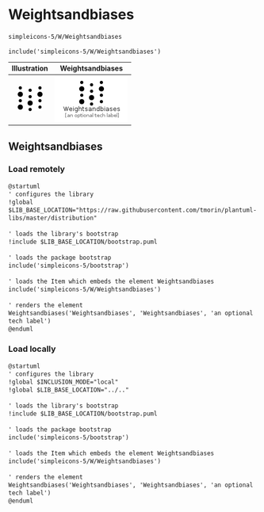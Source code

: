 # Weightsandbiases


```text
simpleicons-5/W/Weightsandbiases
```

```text
include('simpleicons-5/W/Weightsandbiases')
```



| Illustration | Weightsandbiases |
| :---: | :---: |
| ![illustration for Illustration](../../simpleicons-5/W/Weightsandbiases.png) | ![illustration for Weightsandbiases](../../simpleicons-5/W/Weightsandbiases.Local.png) |




## Weightsandbiases

### Load remotely
```plantuml
@startuml
' configures the library
!global $LIB_BASE_LOCATION="https://raw.githubusercontent.com/tmorin/plantuml-libs/master/distribution"

' loads the library's bootstrap
!include $LIB_BASE_LOCATION/bootstrap.puml

' loads the package bootstrap
include('simpleicons-5/bootstrap')

' loads the Item which embeds the element Weightsandbiases
include('simpleicons-5/W/Weightsandbiases')

' renders the element
Weightsandbiases('Weightsandbiases', 'Weightsandbiases', 'an optional tech label')
@enduml
```

### Load locally
```plantuml
@startuml
' configures the library
!global $INCLUSION_MODE="local"
!global $LIB_BASE_LOCATION="../.."

' loads the library's bootstrap
!include $LIB_BASE_LOCATION/bootstrap.puml

' loads the package bootstrap
include('simpleicons-5/bootstrap')

' loads the Item which embeds the element Weightsandbiases
include('simpleicons-5/W/Weightsandbiases')

' renders the element
Weightsandbiases('Weightsandbiases', 'Weightsandbiases', 'an optional tech label')
@enduml
```

